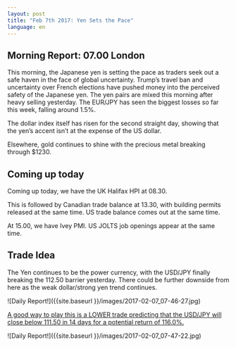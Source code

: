 ```yaml
---
layout: post
title: "Feb 7th 2017: Yen Sets the Pace"
language: en
---
```

## Morning Report: 07.00 London

This morning, the Japanese yen is setting the pace as traders seek out a safe haven in the face of global uncertainty. Trump’s travel ban and uncertainty over French elections have pushed money into the perceived safety of the Japanese yen. The yen pairs are mixed this morning after heavy selling yesterday. The EUR/JPY has seen the biggest losses so far this week, falling around 1.5%.

The dollar index itself has risen for the second straight day, showing that the yen’s accent isn’t at the expense of the US dollar.

Elsewhere, gold continues to shine with the precious metal breaking through $1230.

## Coming up today

Coming up today, we have the UK Halifax HPI at 08.30.

This is followed by Canadian trade balance at 13.30, with building permits released at the same time. US trade balance comes out at the same time.

At 15.00, we have Ivey PMI. US JOLTS job openings appear at the same time.

## Trade Idea

The Yen continues to be the power currency, with the USD/JPY finally breaking the 112.50 barrier yesterday. There could be further downside from here as the weak dollar/strong yen trend continues.

![Daily Report!]({{site.baseurl }}/images/2017-02-07_07-46-27.jpg)

<a href="%LINK%%?currency=GBP&amp;market=forex&amp;underlying=frxUSDJPY&amp;formname=higherlower&amp;duration_amount=14&amp;duration_units=d&amp;amount=10&amp;amount_type=payout&amp;expiry_type=duration&amp;barrier=111.50" target="_blank">A good way to play this is a LOWER trade predicting that the USD/JPY will close below 111.50 in 14 days for a potential return of 116.0%.</a>

![Daily Report!]({{site.baseurl }}/images/2017-02-07_07-47-22.jpg)